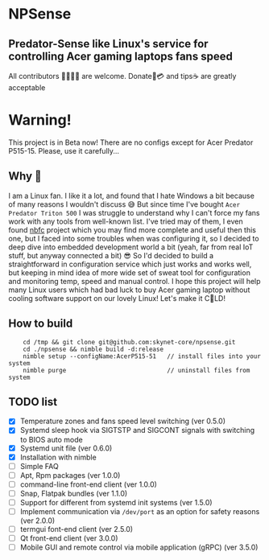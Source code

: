 # NPSense
## Predator-Sense like Linux's service for controlling Acer gaming laptops fans speed
All contributors 👨‍💻👩‍💻 are welcome. Donate💸💳 and tips☕ are greatly acceptable

# Warning!
This project is in Beta now! There are no configs except for Acer Predator P515-15. 
Please, use it carefully...

## Why 🤔

I am a Linux fan. I like it a lot, and found that I hate Windows a bit because of many reasons I wouldn't discuss 😅
But since time I've bought `Acer Predator Triton 500` I was struggle to understand why I can't force my fans
work with any tools from well-known list. I've tried may of them, I even found [nbfc](https://github.com/hirschmann/nbfc) 
project which you may find more complete and useful then this one, 
but I faced into some troubles when was configuring it, so I decided to 
deep dive into embedded development world a bit (yeah, far from real IoT stuff, but anyway connected a bit) 😎
So I'd decided to build a straightforward in configuration service which just works and works well, but 
keeping in mind idea of more wide set of sweat tool for configuration and monitoring temp, speed and manual control.
I hope this project will help many Linux users which had bad luck to buy Acer gaming laptop without cooling software
support on our lovely Linux! Let's make it C🥶LD!

## How to build

        cd /tmp && git clone git@github.com:skynet-core/npsense.git
        cd ./npsense && nimble build -d:release
        nimble setup --configName:AcerP515-51   // install files into your system
        nimble purge                            // uninstall files from system

## TODO list

- [x] Temperature zones and fans speed level switching (ver 0.5.0)
- [x] Systemd sleep hook via SIGTSTP and SIGCONT signals with switching to BIOS auto mode
- [x] Systemd unit file (ver 0.6.0)
- [x] Installation with nimble
- [ ] Simple FAQ 
- [ ] Apt, Rpm packages (ver 1.0.0)
- [ ] command-line front-end client (ver 1.0.0)
- [ ] Snap, Flatpak bundles (ver 1.1.0)
- [ ] Support for different from systemd init systems (ver 1.5.0)
- [ ] Implement communication via `/dev/port` as an option for safety reasons (ver 2.0.0)
- [ ] termgui font-end client (ver 2.5.0)
- [ ] Qt front-end client (ver 3.0.0)
- [ ] Mobile GUI and remote control via mobile application (gRPC) (ver 3.5.0)
